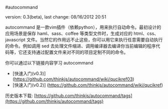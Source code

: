 #autocommand

version: 0.3(beta), last change: 08/16/2012 20:51

autocommand 是一款vim插件（依赖python），用来执行自动命令。最初设计的应用场景是保存 haml、sass、coffee 等类型文件时，生成对应的 html、css、javascript 文件。当然它的作用远不止这些，你可以用它来执行任意需要自动执行的命令。例如调用 sed 去处理文件缩进、调用编译器去编译你当前编辑的程序代码等，它还支持通过配置文件来对不同的项目定制不同的命令。

你可以通过以下链接内容学习 autocommand

- [快速入门(v0.3)] (https://github.com/thinkjs/autocommand/wiki/qucikref03)
- [快速入门(v0.2)] (https://github.com/thinkjs/autocommand/wiki/qucikref)

历史版本下载:
[https://github.com/thinkjs/autocommand/tags](https://github.com/thinkjs/autocommand/tags)
